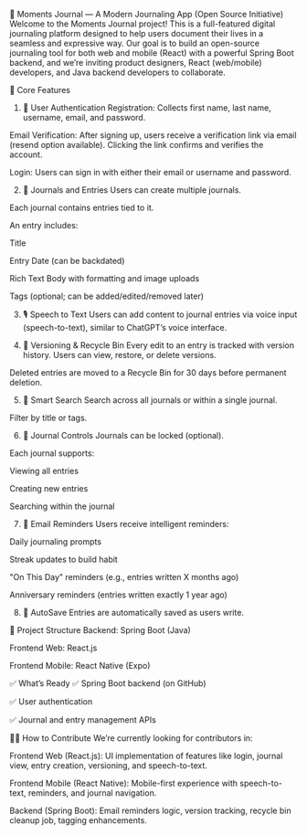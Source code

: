 📔 Moments Journal — A Modern Journaling App (Open Source Initiative)
Welcome to the Moments Journal project!
This is a full-featured digital journaling platform designed to help users document their lives in a seamless and expressive way. Our goal is to build an open-source journaling tool for both web and mobile (React) with a powerful Spring Boot backend, and we’re inviting product designers, React (web/mobile) developers, and Java backend developers to collaborate.

🔧 Core Features
1. 🔐 User Authentication
Registration: Collects first name, last name, username, email, and password.

Email Verification: After signing up, users receive a verification link via email (resend option available). Clicking the link confirms and verifies the account.

Login: Users can sign in with either their email or username and password.

2. 📓 Journals and Entries
Users can create multiple journals.

Each journal contains entries tied to it.

An entry includes:

Title

Entry Date (can be backdated)

Rich Text Body with formatting and image uploads

Tags (optional; can be added/edited/removed later)

3. 🎙️ Speech to Text
Users can add content to journal entries via voice input (speech-to-text), similar to ChatGPT’s voice interface.

4. 🔄 Versioning & Recycle Bin
Every edit to an entry is tracked with version history. Users can view, restore, or delete versions.

Deleted entries are moved to a Recycle Bin for 30 days before permanent deletion.

5. 🔎 Smart Search
Search across all journals or within a single journal.

Filter by title or tags.

6. 🔐 Journal Controls
Journals can be locked (optional).

Each journal supports:

Viewing all entries

Creating new entries

Searching within the journal

7. 📅 Email Reminders
Users receive intelligent reminders:

Daily journaling prompts

Streak updates to build habit

"On This Day" reminders (e.g., entries written X months ago)

Anniversary reminders (entries written exactly 1 year ago)

8. 💾 AutoSave
Entries are automatically saved as users write.

🧩 Project Structure
Backend: Spring Boot (Java)

Frontend Web: React.js

Frontend Mobile: React Native (Expo)

✅ What’s Ready
✅ Spring Boot backend (on GitHub)

✅ User authentication

✅ Journal and entry management APIs

🧑‍💻 How to Contribute
We’re currently looking for contributors in:

Frontend Web (React.js): UI implementation of features like login, journal view, entry creation, versioning, and speech-to-text.

Frontend Mobile (React Native): Mobile-first experience with speech-to-text, reminders, and journal navigation.

Backend (Spring Boot): Email reminders logic, version tracking, recycle bin cleanup job, tagging enhancements.
